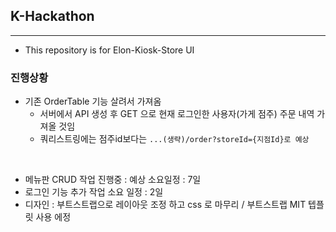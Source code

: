 ## K-Hackathon

---

- This repository is for Elon-Kiosk-Store UI


### 진행상황

- 기존 OrderTable 기능 살려서 가져옴
  - 서버에서 API 생성 후 GET 으로 현재 로그인한 사용자(가게 점주) 주문 내역 가져올 것임
  - 쿼리스트링에는 점주id보다는 `...(생략)/order?storeId={지점Id}로 예상`

<br />

- 메뉴판 CRUD 작업 진행중 : 예상 소요일정 : 7일 
- 로그인 기능 추가 작업 소요 일정 : 2일
- 디자인 : 부트스트랩으로 레이아웃 조정 하고 css 로 마무리  / 부트스트랩 MIT 텝플릿 사용 에정
